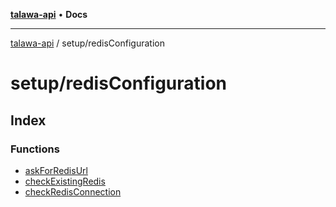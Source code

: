 [**talawa-api**](../../README.md) • **Docs**

***

[talawa-api](../../modules.md) / setup/redisConfiguration

# setup/redisConfiguration

## Index

### Functions

- [askForRedisUrl](functions/askForRedisUrl.md)
- [checkExistingRedis](functions/checkExistingRedis.md)
- [checkRedisConnection](functions/checkRedisConnection.md)
